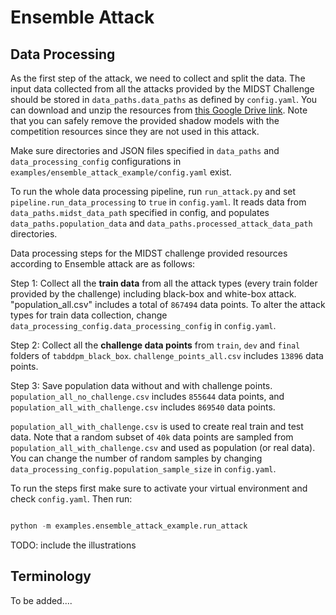 # Ensemble Attack

## Data Processing
As the first step of the attack, we need to collect and split the data. The input data collected from all the attacks provided by the MIDST Challenge should be stored in `data_paths.data_paths` as defined by `config.yaml`. You can download and unzip the resources from [this Google Drive link](https://drive.google.com/drive/folders/1rmJ_E6IzG25eCL3foYAb2jVmAstXktJ1?usp=drive_link). Note that you can safely remove the provided shadow models with the competition resources since they are not used in this attack.

Make sure directories and JSON files specified in `data_paths` and  `data_processing_config` configurations in `examples/ensemble_attack_example/config.yaml` exist.

To run the whole data processing pipeline, run `run_attack.py` and set `pipeline.run_data_processing` to `true` in `config.yaml`. It reads data from `data_paths.midst_data_path` specified in config, and populates `data_paths.population_data` and `data_paths.processed_attack_data_path` directories.

Data processing steps for the MIDST challenge provided resources according to Ensemble attack are as follows:

Step 1: Collect all the **train data** from all the attack types (every train folder provided by the challenge) including black-box and white-box attack. "population_all.csv" includes a total of `867494` data points. To alter the attack types for train data collection, change `data_processing_config.data_processing_config` in `config.yaml`.

Step 2: Collect all the **challenge data points** from `train`, `dev` and `final` folders of `tabddpm_black_box`.  `challenge_points_all.csv` includes `13896` data points.

Step 3: Save population data without and with challenge points. `population_all_no_challenge.csv` includes `855644` data points, and `population_all_with_challenge.csv` includes `869540` data points.

`population_all_with_challenge.csv` is used to create real train and test data. Note that a random subset of `40k` data points are sampled from `population_all_with_challenge.csv` and used as population (or real data). You can change the number of random samples by changing `data_processing_config.population_sample_size` in `config.yaml`.

To run the steps first make sure to activate your virtual environment and check `config.yaml`. Then run:


```python

python -m examples.ensemble_attack_example.run_attack

```



TODO: include the illustrations

## Terminology
To be added....
